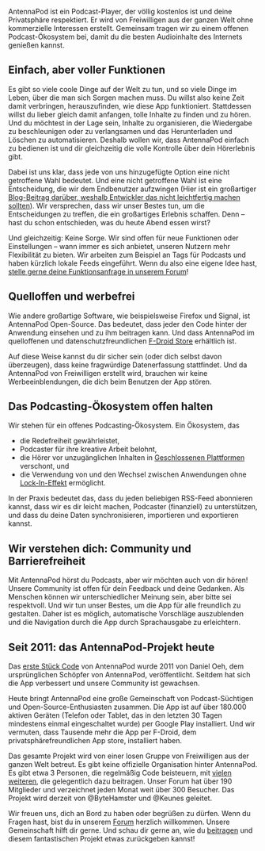 AntennaPod ist ein Podcast-Player, der völlig kostenlos ist und deine Privatsphäre respektiert. Er wird von Freiwilligen aus der ganzen Welt ohne kommerzielle Interessen erstellt. Gemeinsam tragen wir zu einem offenen Podcast-Ökosystem bei, damit du die besten Audioinhalte des Internets genießen kannst.

## Einfach, aber voller Funktionen

Es gibt so viele coole Dinge auf der Welt zu tun, und so viele Dinge im Leben, über die man sich Sorgen machen muss. Du willst also keine Zeit damit verbringen, herauszufinden, wie diese App funktioniert. Stattdessen willst du lieber gleich damit anfangen, tolle Inhalte zu finden und zu hören. Und du möchtest in der Lage sein, Inhalte zu organisieren, die Wiedergabe zu beschleunigen oder zu verlangsamen und das Herunterladen und Löschen zu automatisieren. Deshalb wollen wir, dass AntennaPod einfach zu bedienen ist und dir gleichzeitig die volle Kontrolle über dein Hörerlebnis gibt.

Dabei ist uns klar, dass jede von uns hinzugefügte Option eine nicht getroffene Wahl bedeutet. Und eine nicht getroffene Wahl ist eine Entscheidung, die wir dem Endbenutzer aufzwingen (Hier ist ein großartiger [Blog-Beitrag darüber, weshalb Entwickler das nicht leichtfertig machen sollten](https://neugierig.org/software/blog/2018/07/options.html)). Wir versprechen, dass wir unser Bestes tun, um die Entscheidungen zu treffen, die ein großartiges Erlebnis schaffen. Denn – hast du schon entschieden, was du heute Abend essen wirst?

Und gleichzeitig: Keine Sorge. Wir sind offen für neue Funktionen oder Einstellungen – wann immer es sich anbietet, unseren Nutzern mehr Flexibilität zu bieten. Wir arbeiten zum Beispiel an Tags für Podcasts und haben kürzlich lokale Feeds eingeführt. Wenn du also eine eigene Idee hast, [stelle gerne deine Funktionsanfrage in unserem Forum](https://forum.antennapod.org/c/feature-request)!

## Quelloffen und werbefrei

Wie andere großartige Software, wie beispielsweise Firefox und Signal, ist AntennaPod Open-Source. Das bedeutet, dass jeder den Code hinter der Anwendung einsehen und zu ihm beitragen kann. Und dass AntennaPod im quelloffenen und datenschutzfreundlichen [F-Droid Store](https://www.f-droid.org/packages/de.danoeh.antennapod/) erhältlich ist.

Auf diese Weise kannst du dir sicher sein (oder dich selbst davon überzeugen), dass keine fragwürdige Datenerfassung stattfindet. Und da AntennaPod von Freiwilligen erstellt wird, brauchen wir keine Werbeeinblendungen, die dich beim Benutzen der App stören.

## Das Podcasting-Ökosystem offen halten

Wir stehen für ein offenes Podcasting-Ökosystem. Ein Ökosystem, das

* die Redefreiheit gewährleistet,
* Podcaster für ihre kreative Arbeit belohnt,
* die Hörer vor unzugänglichen Inhalten in [Geschlossenen Plattformen](https://de.wikipedia.org/wiki/Geschlossene_Plattform) verschont, und
* die Verwendung von und den Wechsel zwischen Anwendungen ohne [Lock-In-Effekt](https://de.wikipedia.org/wiki/Lock-in-Effekt) ermöglicht.

In der Praxis bedeutet das, dass du jeden beliebigen RSS-Feed abonnieren kannst, dass wir es dir leicht machen, Podcaster (finanziell) zu unterstützen, und dass du deine Daten synchronisieren, importieren und exportieren kannst.

## Wir verstehen dich: Community und Barrierefreiheit

Mit AntennaPod hörst du Podcasts, aber wir möchten auch von dir hören! Unsere Community ist offen für dein Feedback und deine Gedanken. Als Menschen können wir unterschiedlicher Meinung sein, aber bitte sei respektvoll. Und wir tun unser Bestes, um die App für alle freundlich zu gestalten. Daher ist es möglich, automatische Vorschläge auszublenden und die Navigation durch die App durch Sprachausgabe zu erleichtern.

## Seit 2011: das AntennaPod-Projekt heute

Das [erste Stück Code](https://github.com/AntennaPod/AntennaPod/commit/c9283f09dced6f156e13675ef4c13ebeb20cb9e5) von AntennaPod wurde 2011 von Daniel Oeh, dem ursprünglichen Schöpfer von AntennaPod, veröffentlicht. Seitdem hat sich die App verbessert und unsere Community ist gewachsen.

Heute bringt AntennaPod eine große Gemeinschaft von Podcast-Süchtigen und Open-Source-Enthusiasten zusammen. Die App ist auf über 180.000 aktiven Geräten (Telefon oder Tablet, das in den letzten 30 Tagen mindestens einmal eingeschaltet wurde) per Google Play installiert. Und wir vermuten, dass Tausende mehr die App per F-Droid, dem privatsphärefreundlichen App store, installiert haben.

Das gesamte Projekt wird von einer losen Gruppe von Freiwilligen aus der ganzen Welt betreut. Es gibt keine offizielle Organisation hinter AntennaPod. Es gibt etwa 3 Personen, die regelmäßig Code beisteuern, mit [vielen weiteren](https://github.com/AntennaPod/AntennaPod/graphs/contributors), die gelegentlich dazu beitragen. Unser Forum hat über 190 Mitglieder und verzeichnet jeden Monat weit über 300 Besucher. Das Projekt wird derzeit von @ByteHamster und @Keunes geleitet.

Wir freuen uns, dich an Bord zu haben oder begrüßen zu dürfen. Wenn du Fragen hast, bist du in unserem [Forum](https://forum.antennapod.org) herzlich willkommen. Unsere Gemeinschaft hilft dir gerne. Und schau dir gerne an, wie du [beitragen](/de/contribute/) und diesem fantastischen Projekt etwas zurückgeben kannst!

